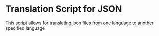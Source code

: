 <h1>Translation Script for JSON</h1>
<p>This script allows for translating json files from one language to another specified language</p>
